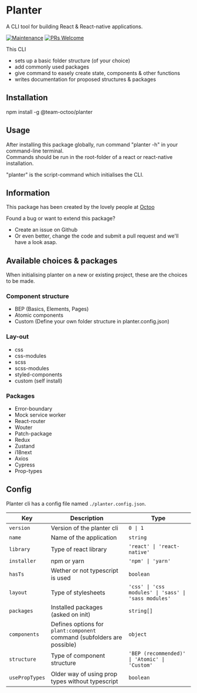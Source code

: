 # Planter  
A CLI tool for building React & React-native applications.   

[![Maintenance](https://img.shields.io/badge/Maintained%3F-yes-green.svg)](https://GitHub.com/team-octoo/planter-cli/graphs/commit-activity) [![PRs Welcome](https://img.shields.io/badge/PRs-welcome-brightgreen.svg)](http://makeapullrequest.com)  

This CLI   
- sets up a basic folder structure (of your choice)  
- add commonly used packages  
- give command to easely create state, components & other functions  
- writes documentation for proposed structures & packages  

## Installation  
npm install -g @team-octoo/planter

## Usage  
After installing this package globally, run command "planter -h" in your command-line terminal.    
Commands should be run in the root-folder of a react or react-native installation.   

"planter" is the script-command which initialises the CLI.   

## Information    
This package has been created by the lovely people at [Octoo](https://octoo.be)  

Found a bug or want to extend this package?  
- Create an issue on Github  
- Or even better, change the code and submit a pull request and we'll have a look asap.  

## Available choices & packages  
When initialising planter on a new or existing project, these are the choices to be made.  

### Component structure  
- BEP (Basics, Elements, Pages)  
- Atomic components  
- Custom (Define your own folder structure in planter.config.json)   

### Lay-out  
- css   
- css-modules   
- scss    
- scss-modules   
- styled-components   
- custom (self install)  

### Packages   
- Error-boundary  
- Mock service worker  
- React-router  
- Wouter   
- Patch-package   
- Redux  
- Zustand  
- i18next  
- Axios  
- Cypress  
- Prop-types   

## Config

Planter cli has a config file named `./planter.config.json`.

| Key            | Description                                                             | Type                                                 |
|----------------|-------------------------------------------------------------------------|------------------------------------------------------|
| `version`      | Version of the planter cli                                              | `0 \| 1`                                             |
| `name`         | Name of the application                                                 | `string`                                             |
| `library`      | Type of react library                                                   | `'react' \| 'react-native'`                          |
| `installer`    | npm or yarn                                                             | `'npm' \| 'yarn'`                                    |
| `hasTs`        | Wether or not typescript is used                                        | `boolean`                                            |
| `layout`       | Type of stylesheets                                                     | `'css' \| 'css modules' \| 'sass' \| 'sass modules'` |
| `packages`     | Installed packages (asked on init)                                      | `string[]`                                           |
| `components`   | Defines options for `plant:component` command (subfolders are possible) | `object`                                             |
| `structure`    | Type of component structure                                             | `'BEP (recommended)' \| 'Atomic' \| 'Custom'`        |
| `usePropTypes` | Older way of using prop types without typescript                        | `boolean`                                            | 
